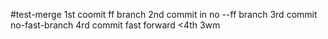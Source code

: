 #test-merge
1st coomit ff branch
2nd commit in no --ff branch
3rd commit  no-fast-branch
4rd commit fast forward
<4th 3wm

